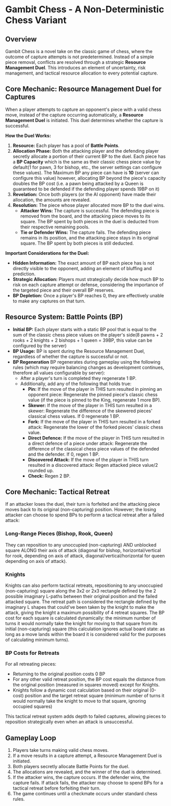 # Gambit Chess - A Non-Deterministic Chess Variant

## Overview

Gambit Chess is a novel take on the classic game of chess, where the outcome of capture attempts is not predetermined. Instead of a simple piece removal, conflicts are resolved through a strategic **Resource Management Duel**. This introduces an element of uncertainty, risk management, and tactical resource allocation to every potential capture.

## Core Mechanic: Resource Management Duel for Captures

When a player attempts to capture an opponent's piece with a valid chess move, instead of the capture occurring automatically, a **Resource Management Duel** is initiated. This duel determines whether the capture is successful.

**How the Duel Works:**

1.  **Resource:** Each player has a pool of **Battle Points**.
2.  **Allocation Phase:** Both the attacking player and the defending player secretly allocate a portion of their current BP to the duel. Each piece has a **BP Capacity** which is the same as their classic chess piece value by default(1 for pawn, 3 for bishop, etc., the server settings can configure these values). The Maximum BP any piece can have is **10** (server can configure this value) however, allocating BP beyond the piece's capacity doubles the BP cost (i.e. a pawn being attacked by a Queen is guaranteed to be defended if the defending player spends 19BP on it)
3.  **Revelation:** Once both players (or the AI opponent) have made their allocation, the amounts are revealed.
4.  **Resolution:** The piece whose player allocated more BP to the duel wins.
    * **Attacker Wins:** The capture is successful. The defending piece is removed from the board, and the attacking piece moves to its square. The BP spent by both pieces in the duel is deducted from their respective remaining pools.
    * **Tie or Defender Wins:** The capture fails. The defending piece remains in its position, and the attacking piece stays in its original square. The BP spent by both pieces is still deducted.

**Important Considerations for the Duel:**

* **Hidden Information:** The exact amount of BP each piece has is not directly visible to the opponent, adding an element of bluffing and prediction.
* **Strategic Allocation:** Players must strategically decide how much BP to risk on each capture attempt or defense, considering the importance of the targeted piece and their overall BP reserves.
* **BP Depletion:** Once a player's BP reaches 0, they are effectively unable to make any captures on that turn.

## Resource System: Battle Points (BP)

* **Initial BP:** Each player starts with a static BP pool that is equal to the sum of the classic chess piece values on the player's side(8 pawns + 2 rooks + 2 knights + 2 bishops + 1 queen = 39BP, this value can be configured by the server)
* **BP Usage:** BP is spent during the Resource Management Duel, regardless of whether the capture is successful or not.
* **BP Regeneration** BP regenerates during gameplay using the following rules (which may require balancing changes as development continues, therefore all values configurable by server):
   * After a player's turn is completed they regenerate 1 BP.
   * Additionally, add any of the following that holds true:
      * **Pin:** If the move of the player in THIS turn resulted in pinning an opponent piece: Regenerate the pinned piece's classic chess value (if the piece is pinned to the King, regenerate 1 more BP).
      * **Skewer:** If the move of the player in THIS turn resulted in a skewer: Regenerate the difference of the skewered pieces' classical chess values. If 0 regenerate 1 BP.
      * **Fork:** If the move of the player in THIS turn resulted in a forked attack: Regenerate the lower of the forked pieces' classic chess value.
      * **Direct Defence:** If the move of the player in THIS turn resulted in a direct defence of a piece under attack: Regenerate the difference of the classical chess piece values of the defended and the defender. If 0, regen 1 BP.
      * **Discovered Attack:** If the move of the player in THIS turn resulted in a discovered attack: Regen attacked piece value/2 rounded up.
      * **Check:** Regen 2 BP.

## Core Mechanic: Tactical Retreat

If an attacker loses the duel, their turn is forfeited and the attacking piece moves back to its original (non-capturing) position. However; the losing attacker can choose to spend BPs to perform a tactical retreat after a failed attack:

### Long-Range Pieces (Bishop, Rook, Queen)
They can reposition to any unoccupied (non-capturing) AND unblocked square ALONG their axis of attack (diagonal for bishop, horizontal/vertical for rook, depending on axis of attack, diagonal/vertical/horizontal for queen depending on axis of attack).

### Knights
Knights can also perform tactical retreats, repositioning to any unoccupied (non-capturing) square along the 3x2 or 2x3 rectangle defined by the 2 possible imaginary L-paths between their original position and the failed attacked square. The retreat path is considered the rectangle defined by the imaginary L shapes that could've been taken by the knight to make the attack, giving the knight a maximum possibility of 4 retreat squares. The BP cost for each square is calculated dynamically: the minimum number of turns it would normally take the knight for moving to that square from its initial (non-capturing) square (this calculation ignores actual board state: as long as a move lands within the board it is considered valid for the purposes of calculating minimum turns).

### BP Costs for Retreats
For all retreating pieces:
- Returning to the original position costs 0 BP
- For any other valid retreat position, the BP cost equals the distance from the original position (measured in squares moved) except for Knights.
- Knights follow a dynamic cost calculation based on their original (0-cost) position and the target retreat square (minimum number of turns it would normally take the knight to move to that square, ignoring occupied squares)

This tactical retreat system adds depth to failed captures, allowing pieces to reposition strategically even when an attack is unsuccessful.

## Gameplay Loop

1.  Players take turns making valid chess moves.
2.  If a move results in a capture attempt, a Resource Management Duel is initiated.
3.  Both players secretly allocate Battle Points for the duel.
4.  The allocations are revealed, and the winner of the duel is determined.
5.  If the attacker wins, the capture occurs. If the defender wins, the capture fails. If attack fails, the attacker may choose to spend BPs for a tactical retreat before forfeiting their turn.
6.  The game continues until a checkmate occurs under standard chess rules.